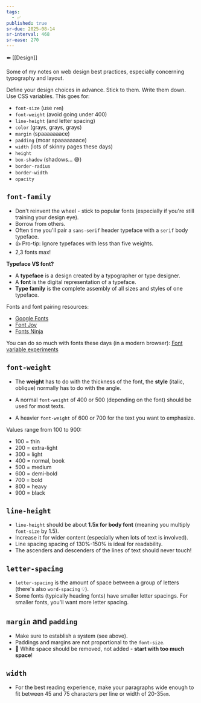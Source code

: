 ```yaml
---
tags:
  - ✅
published: true
sr-due: 2025-08-14
sr-interval: 468
sr-ease: 270
---
```


⬅️ [[Design]]

Some of my notes on web design best practices, especially concerning typography and layout.

Define your design choices in advance. Stick to them. Write them down. Use CSS variables.
This goes for:

- `font-size` (use `rem`)
- `font-weight` (avoid going under 400)
- `line-height` (and letter spacing)
- `color` (grays, grays, grays)
- `margin` (spaaaaaaace)
- `padding` (moar spaaaaaaace)
- `width` (lots of skinny pages these days)
- `height`
- `box-shadow` (shadows... 😅)
- `border-radius`
- `border-width`
- `opacity`

## `font-family`

- Don't reinvent the wheel - stick to popular fonts (especially if you're still training your design eye).
- Borrow from others.
- Often time you'll pair a `sans-serif` header typeface with a `serif` body typeface.
- 👍 Pro-tip: Ignore typefaces with less than five weights.
- 2,3 fonts max!

**Typeface VS font?**

- A **typeface** is a design created by a typographer or type designer.
- A **font** is the digital representation of a typeface.
- **Type family** is the complete assembly of all sizes and styles of one typeface.

Fonts and font pairing resources:

- [Google Fonts](https://fonts.google.com/)
- [Font Joy](https://fontjoy.com/)
- [Fonts Ninja](https://chrome.google.com/webstore/detail/fonts-ninja/eljapbgkmlngdpckoiiibecpemleclhh)

You can do so much with fonts these days (in a modern browser): [Font variable experiments](https://codepen.io/collection/XqRLMb/)

## `font-weight`

- The **weight** has to do with the thickness of the font, the **style** (italic, oblique) normally has to do with the angle.

- A normal `font-weight` of 400 or 500 (depending on the font) should be used for most texts.
- A heavier `font-weight` of 600 or 700 for the text you want to emphasize.

Values range from 100 to 900:

- 100 = thin
- 200 = extra-light
- 300 = light
- 400 = normal, book
- 500 = medium
- 600 = demi-bold
- 700 = bold
- 800 = heavy
- 900 = black

## `line-height`

- `line-height` should be about **1.5x for body font** (meaning you multiply `font-size` by 1.5).
- Increase it for wider content (especially when lots of text is involved).
- Line spacing spacing of 130%-150% is ideal for readability.
- The ascenders and descenders of the lines of text should never touch!

## `letter-spacing`

- `letter-spacing` is the amount of space between a group of letters (there's also `word-spacing` 💡).
- Some fonts (typically heading fonts) have smaller letter spacings. For smaller fonts, you'll want more letter spacing.

## `margin` and `padding`

- Make sure to establish a system (see above).
- Paddings and margins are not proportional to the `font-size`.
- 🤯 White space should be removed, not added - **start with too much space**!

## `width`

- For the best reading experience, make your paragraphs wide enough to fit between 45 and 75 characters per line or width of 20-35`em`.


